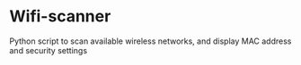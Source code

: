 # Wifi-scanner
Python script to scan available wireless networks, and display MAC address and security settings
